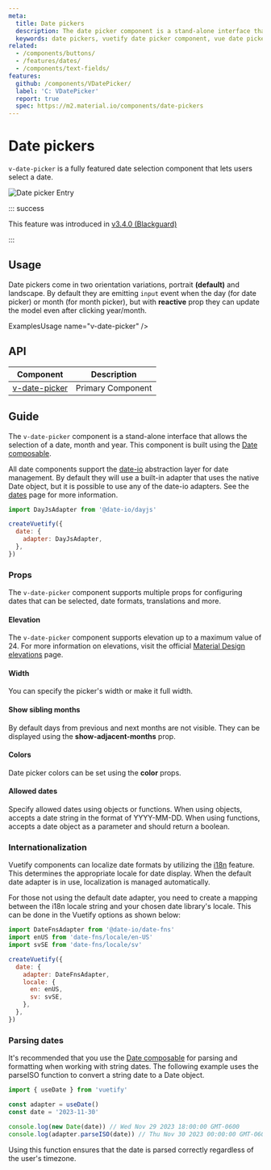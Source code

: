```yaml
---
meta:
  title: Date pickers
  description: The date picker component is a stand-alone interface that allows the selection of a date, month and year.
  keywords: date pickers, vuetify date picker component, vue date picker component
related:
  - /components/buttons/
  - /features/dates/
  - /components/text-fields/
features:
  github: /components/VDatePicker/
  label: 'C: VDatePicker'
  report: true
  spec: https://m2.material.io/components/date-pickers
---
```


# Date pickers

`v-date-picker` is a fully featured date selection component that lets users select a date.

![Date picker Entry](https://cdn.vuetifyjs.com/docs/images/components/v-date-picker/v-date-picker-entry.png)

<PageFeatures />

::: success

This feature was introduced in [v3.4.0 (Blackguard)](/getting-started/release-notes/?version=v3.4.0)

:::

## Usage

Date pickers come in two orientation variations, portrait **(default)** and landscape. By default they are emitting `input` event when the day (for date picker) or month (for month picker), but with **reactive** prop they can update the model even after clicking year/month.

ExamplesUsage name="v-date-picker" />

<PromotedEntry />

## API

| Component | Description |
| - | - |
| [v-date-picker](/api/v-date-picker/) | Primary Component |

<ApiInline hide-links />

## Guide

The `v-date-picker` component is a stand-alone interface that allows the selection of a date, month and year. This component is built using the [Date composable](/features/dates/).

All date components support the [date-io](https://github.com/dmtrKovalenko/date-io) abstraction layer for date management. By default they will use a built-in adapter that uses the native Date object, but it is possible to use any of the date-io adapters. See the [dates](/features/dates/) page for more information.

```js
import DayJsAdapter from '@date-io/dayjs'

createVuetify({
  date: {
    adapter: DayJsAdapter,
  },
})
```

### Props

The `v-date-picker` component supports multiple props for configuring dates that can be selected, date formats, translations and more.

#### Elevation

The `v-date-picker` component supports elevation up to a maximum value of 24. For more information on elevations, visit the official [Material Design elevations](https://material.io/design/environment/elevation.html) page.

<ExamplesExample file="v-date-picker/prop-elevation" />

#### Width

You can specify the picker's width or make it full width.

<ExamplesExample file="v-date-picker/prop-width" />

#### Show sibling months

By default days from previous and next months are not visible. They can be displayed using the **show-adjacent-months** prop.

<ExamplesExample file="v-date-picker/prop-show-adjacent-months" />

#### Colors

Date picker colors can be set using the **color** props.

<ExamplesExample file="v-date-picker/prop-colors" />

#### Allowed dates

Specify allowed dates using objects or functions. When using objects, accepts a date string in the format of YYYY-MM-DD. When using functions, accepts a date object as a parameter and should return a boolean.

<ExamplesExample file="v-date-picker/prop-allowed-dates" />

### Internationalization

Vuetify components can localize date formats by utilizing the [i18n](/features/internationalization) feature. This determines the appropriate locale for date display. When the default date adapter is in use, localization is managed automatically.

For those not using the default date adapter, you need to create a mapping between the i18n locale string and your chosen date library's locale. This can be done in the Vuetify options as shown below:

```js
import DateFnsAdapter from '@date-io/date-fns'
import enUS from 'date-fns/locale/en-US'
import svSE from 'date-fns/locale/sv'

createVuetify({
  date: {
    adapter: DateFnsAdapter,
    locale: {
      en: enUS,
      sv: svSE,
    },
  },
})
```

### Parsing dates

It's recommended that you use the [Date composable](/features/dates/) for parsing and formatting when working with string dates. The following example uses the parseISO function to convert a string date to a Date object.

```js
import { useDate } from 'vuetify'

const adapter = useDate()
const date = '2023-11-30'

console.log(new Date(date)) // Wed Nov 29 2023 18:00:00 GMT-0600
console.log(adapter.parseISO(date)) // Thu Nov 30 2023 00:00:00 GMT-0600
```

Using this function ensures that the date is parsed correctly regardless of the user's timezone.

